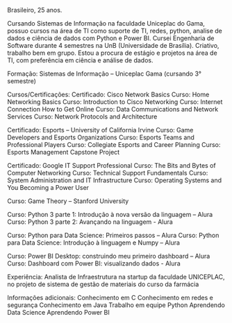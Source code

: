 Brasileiro, 25 anos.

Cursando Sistemas de Informação na faculdade Uniceplac do Gama, possuo cursos na área de TI como suporte de TI, redes, python, analise de dados e ciência de dados com Python e Power BI. Cursei Engenharia de Software durante 4 semestres na UnB (Universidade de Brasília). Criativo, trabalho bem em grupo. Estou a procura de estágio e projetos na área de TI, com preferência em ciência e análise de dados.

Formação:
Sistemas de Informação – Uniceplac Gama (cursando 3° semestre)

Cursos/Certificações:
Certificado: Cisco Network Basics
Curso: Home Networking Basics
Curso: Introduction to Cisco Networking
Curso: Internet Connection How to Get Online
Curso: Data Communications and Network Services
Curso: Network Protocols and Architecture

Certificado: Esports – University of California Irvine
Curso: Game Developers and Esports Organizations
Curso: Esports Teams and Professional Players
Curso: Collegiate Esports and Career Planning
Curso: Esports Management Capstone Project

Certificado: Google IT Support Professional
Curso: The Bits and Bytes of Computer Networking
Curso: Technical Support Fundamentals
Curso: System Administration and IT Infrastructure
Curso: Operating Systems and You Becoming a Power User

Curso: Game Theory – Stanford University

Curso: Python 3 parte 1: Introdução à nova versão da linguagem – Alura
Curso: Python 3 parte 2: Avançando na linguagem - Alura

Curso: Python para Data Science: Primeiros passos – Alura
Curso: Python para Data Science: Introdução à linguagem e Numpy – Alura

Curso: Power BI Desktop: construindo meu primeiro dashboard – Alura
Curso: Dashboard com Power BI: visualizando dados - Alura


Experiência:
Analista de Infraestrutura na startup da faculdade UNICEPLAC, no projeto de sistema
de gestão de materiais do curso da farmácia

Informações adicionais:
Conhecimento em C
Conhecimento em redes e segurança
Conhecimento em Java
Trabalho em equipe
Python
Aprendendo Data Science
Aprendendo Power BI
